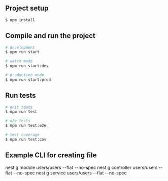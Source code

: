 ## Project setup

```bash
$ npm install
```

## Compile and run the project

```bash
# development
$ npm run start

# watch mode
$ npm run start:dev

# production mode
$ npm run start:prod
```

## Run tests

```bash
# unit tests
$ npm run test

# e2e tests
$ npm run test:e2e

# test coverage
$ npm run test:cov
```

## Example CLI for creating file
nest g module users/users --flat --no-spec
nest g controller users/users --flat --no-spec 
nest g service users/users --flat --no-spec 